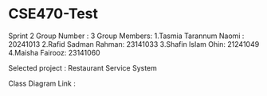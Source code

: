 # CSE470-Test
Sprint 2
Group Number : 3
Group Members: 
1.Tasmia Tarannum Naomi : 20241013
2.Rafid Sadman Rahman: 23141033
3.Shafin Islam Ohin: 21241049
4.Maisha Fairooz: 23141060

Selected project : Restaurant Service System


Class Diagram Link :
